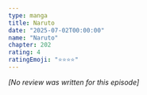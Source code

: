 ```yaml
---
type: manga
title: Naruto
date: "2025-07-02T00:00:00"
name: "Naruto"
chapter: 202
rating: 4
ratingEmoji: "⭐️⭐️⭐️⭐️"
---
```


_[No review was written for this episode]_